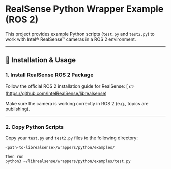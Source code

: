 # RealSense Python Wrapper Example (ROS 2)

This project provides example Python scripts (`test.py` and `test2.py`) to work with Intel® RealSense™ cameras in a ROS 2 environment.

---

## 🔧 Installation & Usage

### 1. Install RealSense ROS 2 Package

Follow the official ROS 2 installation guide for RealSense:
[
👉(https://github.com/IntelRealSense/librealsense)

Make sure the camera is working correctly in ROS 2 (e.g., topics are publishing).

---

### 2. Copy Python Scripts

Copy your `test.py` and `test2.py` files to the following directory:

```bash
<path-to-librealsense>/wrappers/python/examples/

Then run 
python3 ~/librealsense/wrappers/python/examples/test.py


